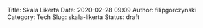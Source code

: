 Title: Skala Likerta
Date: 2020-02-28 09:09
Author: filipgorczynski
Category: Tech
Slug: skala-likerta
Status: draft


